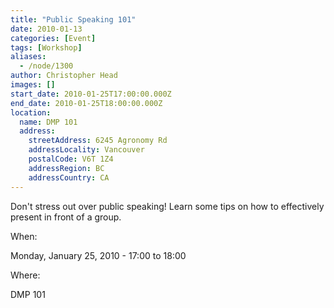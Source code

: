 ```yaml
---
title: "Public Speaking 101"
date: 2010-01-13
categories: [Event]
tags: [Workshop]
aliases:
  - /node/1300
author: Christopher Head
images: []
start_date: 2010-01-25T17:00:00.000Z
end_date: 2010-01-25T18:00:00.000Z
location:
  name: DMP 101
  address:
    streetAddress: 6245 Agronomy Rd
    addressLocality: Vancouver
    postalCode: V6T 1Z4
    addressRegion: BC
    addressCountry: CA
---
```


Don't stress out over public speaking! Learn some tips on how to effectively present in front of a group.

When: 

Monday, January 25, 2010 - 17:00 to 18:00

Where: 

DMP 101
